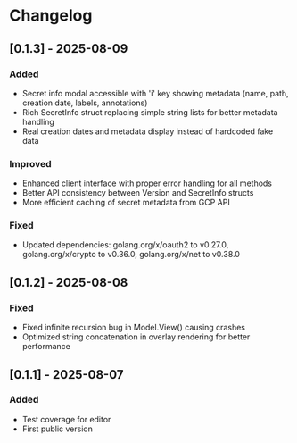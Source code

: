 # Changelog

## [0.1.3] - 2025-08-09

### Added
- Secret info modal accessible with 'i' key showing metadata (name, path, creation date, labels, annotations)
- Rich SecretInfo struct replacing simple string lists for better metadata handling
- Real creation dates and metadata display instead of hardcoded fake data

### Improved
- Enhanced client interface with proper error handling for all methods
- Better API consistency between Version and SecretInfo structs
- More efficient caching of secret metadata from GCP API

### Fixed
- Updated dependencies: golang.org/x/oauth2 to v0.27.0, golang.org/x/crypto to v0.36.0, golang.org/x/net to v0.38.0

## [0.1.2] - 2025-08-08

### Fixed
- Fixed infinite recursion bug in Model.View() causing crashes
- Optimized string concatenation in overlay rendering for better performance

## [0.1.1] - 2025-08-07

### Added
- Test coverage for editor
- First public version

